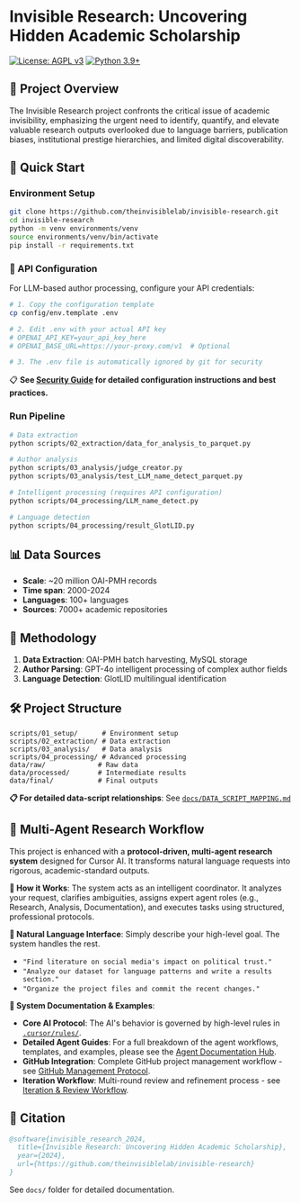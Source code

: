 # Invisible Research: Uncovering Hidden Academic Scholarship

[![License: AGPL v3](https://img.shields.io/badge/License-AGPL%20v3-blue.svg)](https://www.gnu.org/licenses/agpl-3.0)
[![Python 3.9+](https://img.shields.io/badge/python-3.9+-blue.svg)](https://www.python.org/downloads/)

## 📖 Project Overview

The Invisible Research project confronts the critical issue of academic invisibility, emphasizing the urgent need to identify, quantify, and elevate valuable research outputs overlooked due to language barriers, publication biases, institutional prestige hierarchies, and limited digital discoverability.

## 🚀 Quick Start

### Environment Setup
```bash
git clone https://github.com/theinvisiblelab/invisible-research.git
cd invisible-research
python -m venv environments/venv
source environments/venv/bin/activate
pip install -r requirements.txt
```

### 🔐 API Configuration
For LLM-based author processing, configure your API credentials:

```bash
# 1. Copy the configuration template
cp config/env.template .env

# 2. Edit .env with your actual API key
# OPENAI_API_KEY=your_api_key_here
# OPENAI_BASE_URL=https://your-proxy.com/v1  # Optional

# 3. The .env file is automatically ignored by git for security
```

📋 **See [Security Guide](docs/SECURITY_GUIDE.md) for detailed configuration instructions and best practices.**

### Run Pipeline
```bash
# Data extraction
python scripts/02_extraction/data_for_analysis_to_parquet.py

# Author analysis  
python scripts/03_analysis/judge_creator.py
python scripts/03_analysis/test_LLM_name_detect_parquet.py

# Intelligent processing (requires API configuration)
python scripts/04_processing/LLM_name_detect.py

# Language detection
python scripts/04_processing/result_GlotLID.py
```

## 📊 Data Sources

- **Scale**: ~20 million OAI-PMH records
- **Time span**: 2000-2024  
- **Languages**: 100+ languages
- **Sources**: 7000+ academic repositories

## 🔬 Methodology

1. **Data Extraction**: OAI-PMH batch harvesting, MySQL storage
2. **Author Parsing**: GPT-4o intelligent processing of complex author fields
3. **Language Detection**: GlotLID multilingual identification

## 🛠️ Project Structure

```
scripts/01_setup/      # Environment setup
scripts/02_extraction/ # Data extraction
scripts/03_analysis/   # Data analysis  
scripts/04_processing/ # Advanced processing
data/raw/             # Raw data
data/processed/       # Intermediate results
data/final/           # Final outputs
```

**📋 For detailed data-script relationships**: See [`docs/DATA_SCRIPT_MAPPING.md`](docs/DATA_SCRIPT_MAPPING.md)

## 🤖 Multi-Agent Research Workflow

This project is enhanced with a **protocol-driven, multi-agent research system** designed for Cursor AI. It transforms natural language requests into rigorous, academic-standard outputs.

**🎯 How it Works**: The system acts as an intelligent coordinator. It analyzes your request, clarifies ambiguities, assigns expert agent roles (e.g., Research, Analysis, Documentation), and executes tasks using structured, professional protocols.

**💬 Natural Language Interface**: Simply describe your high-level goal. The system handles the rest.
- `"Find literature on social media's impact on political trust."`
- `"Analyze our dataset for language patterns and write a results section."`
- `"Organize the project files and commit the recent changes."`

**📖 System Documentation & Examples**:
- **Core AI Protocol**: The AI's behavior is governed by high-level rules in [`.cursor/rules/`](.cursor/rules/).
- **Detailed Agent Guides**: For a full breakdown of the agent workflows, templates, and examples, please see the [Agent Documentation Hub](docs/agents/).
- **GitHub Integration**: Complete GitHub project management workflow - see [GitHub Management Protocol](docs/agents/github-management.md).
- **Iteration Workflow**: Multi-round review and refinement process - see [Iteration & Review Workflow](docs/agents/iteration-workflow.md).

## 📝 Citation

```bibtex
@software{invisible_research_2024,
  title={Invisible Research: Uncovering Hidden Academic Scholarship},
  year={2024},
  url={https://github.com/theinvisiblelab/invisible-research}
}
```

See `docs/` folder for detailed documentation.
